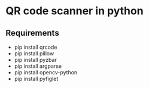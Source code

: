 # QR code scanner in python 

## Requirements
* pip install qrcode
* pip install pillow
* pip install pyzbar
* pip install argparse
* pip install opencv-python
* pip install pyfiglet
